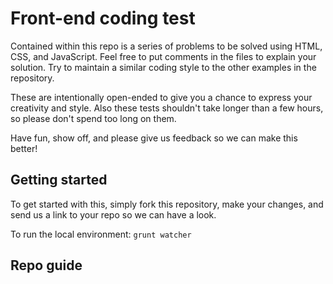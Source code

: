 # Front-end coding test

Contained within this repo is a series of problems to be solved using HTML, CSS, and JavaScript.  Feel free to put comments in the files to explain your solution.  Try to maintain a similar coding style to the other examples in the repository.

These are intentionally open-ended to give you a chance to express your creativity and style.  Also these tests shouldn't take longer than a few hours, so please don't spend too long on them.

Have fun, show off, and please give us feedback so we can make this better!

## Getting started

To get started with this, simply fork this repository, make your changes, and send us a link to your repo so we can have a look.

To run the local environment: `grunt watcher`

## Repo guide

